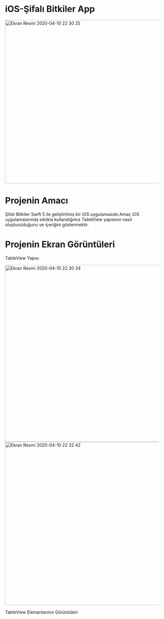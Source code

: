 # iOS-Şifalı Bitkiler App
<img width="533" alt="Ekran Resmi 2020-04-10 22 30 25" src="https://user-images.githubusercontent.com/58694754/79030571-4e7db100-7ba2-11ea-99d3-8b41a4d3d3f8.png">

# Projenin Amacı
Şifalı Bitkiler Swift 5 ile geliştirilmiş bir iOS uygulamasıdır.Amaç iOS uygulamalarında sıklıkla kullandığımız TableView yapısının nasıl oluşturulduğunu ve içeriğini göstermektir.

# Projenin Ekran Görüntüleri
TableView Yapısı

<img width="577" alt="Ekran Resmi 2020-04-10 22 30 34" src="https://user-images.githubusercontent.com/58694754/79030722-2773af00-7ba3-11ea-9379-077dc101fa65.png">
<img width="533" alt="Ekran Resmi 2020-04-10 22 32 42" src="https://user-images.githubusercontent.com/58694754/79030723-28a4dc00-7ba3-11ea-91b3-a9da3d31093f.png">

TableView Elemanlarının Görüntüleri
